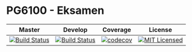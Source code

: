 # PG6100 - Eksamen

Master | Develop | Coverage | License
------ | ------- | -------- | -------
[![Build Status](https://travis-ci.com/kissorjeyabalan/pg6100-eksamen.svg?token=USPSPUpuhkXXxhxgdmM4&branch=master)](https://travis-ci.com/kissorjeyabalan/pg6100-eksamen) | [![Build Status](https://travis-ci.com/kissorjeyabalan/pg6100-eksamen.svg?token=USPSPUpuhkXXxhxgdmM4&branch=develop)](https://travis-ci.com/kissorjeyabalan/pg6100-eksamen) | [![codecov](https://codecov.io/gh/kissorjeyabalan/pg6100-eksamen/branch/develop/graph/badge.svg?token=HInyhbQ9f1)](https://codecov.io/gh/kissorjeyabalan/pg6100-eksamen) | [![MIT Licensed](https://img.shields.io/badge/license-MIT-blue.svg)](LICENSE)

